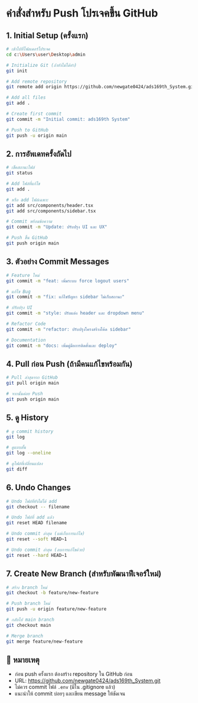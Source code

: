 # คำสั่งสำหรับ Push โปรเจคขึ้น GitHub

## 1. Initial Setup (ครั้งแรก)

```bash
# เข้าไปที่โฟลเดอร์โปรเจค
cd c:\Users\user\Desktop\admin

# Initialize Git (ถ้ายังไม่ได้ทำ)
git init

# Add remote repository
git remote add origin https://github.com/newgate0424/ads169th_System.git

# Add all files
git add .

# Create first commit
git commit -m "Initial commit: ads169th System"

# Push to GitHub
git push -u origin main
```

## 2. การอัพเดทครั้งถัดไป

```bash
# เช็คสถานะไฟล์
git status

# Add ไฟล์ที่แก้ไข
git add .

# หรือ add ไฟล์เฉพาะ
git add src/components/header.tsx
git add src/components/sidebar.tsx

# Commit พร้อมข้อความ
git commit -m "Update: ปรับปรุง UI และ UX"

# Push ขึ้น GitHub
git push origin main
```

## 3. ตัวอย่าง Commit Messages

```bash
# Feature ใหม่
git commit -m "feat: เพิ่มระบบ force logout users"

# แก้ไข Bug
git commit -m "fix: แก้ไขปัญหา sidebar ไม่เก็บสถานะ"

# ปรับปรุง UI
git commit -m "style: ปรับแต่ง header และ dropdown menu"

# Refactor Code
git commit -m "refactor: ปรับปรุงโครงสร้างโค้ด sidebar"

# Documentation
git commit -m "docs: เพิ่มคู่มือการติดตั้งและ deploy"
```

## 4. Pull ก่อน Push (ถ้ามีคนแก้ไขพร้อมกัน)

```bash
# Pull ล่าสุดจาก GitHub
git pull origin main

# จากนั้นค่อย Push
git push origin main
```

## 5. ดู History

```bash
# ดู commit history
git log

# ดูแบบสั้น
git log --oneline

# ดูไฟล์ที่เปลี่ยนแปลง
git diff
```

## 6. Undo Changes

```bash
# Undo ไฟล์ที่ยังไม่ได้ add
git checkout -- filename

# Undo ไฟล์ที่ add แล้ว
git reset HEAD filename

# Undo commit ล่าสุด (แต่เก็บการแก้ไข)
git reset --soft HEAD~1

# Undo commit ล่าสุด (ลบการแก้ไขด้วย)
git reset --hard HEAD~1
```

## 7. Create New Branch (สำหรับพัฒนาฟีเจอร์ใหม่)

```bash
# สร้าง branch ใหม่
git checkout -b feature/new-feature

# Push branch ใหม่
git push -u origin feature/new-feature

# กลับไป main branch
git checkout main

# Merge branch
git merge feature/new-feature
```

## 📝 หมายเหตุ

- ก่อน push ครั้งแรก ต้องสร้าง repository ใน GitHub ก่อน
- URL: https://github.com/newgate0424/ads169th_System.git
- ไม่ควร commit ไฟล์ `.env` (มีใน .gitignore แล้ว)
- แนะนำให้ commit บ่อยๆ และเขียน message ให้ชัดเจน
